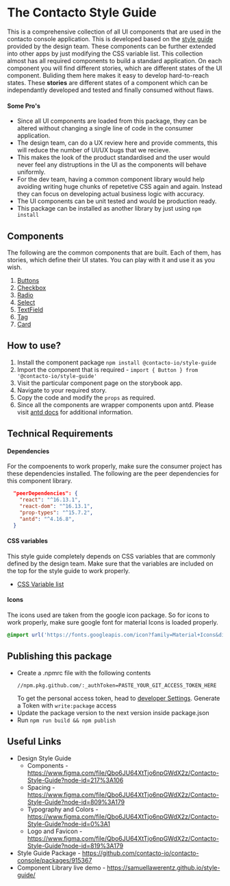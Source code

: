 # The Contacto Style Guide

This is a comprehensive collection of all UI components that are used in the contacto console application. This is developed based on the [style guide](https://www.figma.com/file/Qbo6JU64XtTjo6npGWdX2z/Contacto-Style-Guide?node-id=217%3A106) provided by the design team. These components can be further extended into other apps by just modifying the CSS variable list. This collection almost has all
required components to build a standard application. On each component you will find different stories, which are different states of the UI component.
Buliding them here makes it easy to develop hard-to-reach states. These **stories** are different states of a component which can be independantly developed and tested and finally consumed without flaws.

#### Some Pro's

- Since all UI components are loaded from this package, they can be altered without changing a single line of code in the consumer application.
- The design team, can do a UX review here and provide comments, this will reduce the number of UI/UX bugs that we recieve.
- This makes the look of the product standardised and the user would never feel any distruptions in the UI as the components will behave uniformly.
- For the dev team, having a common component library would help avoiding writing huge chunks of repetetive CSS again and again. Instead they can focus on developing actual business logic with accuracy.
- The UI components can be unit tested and would be production ready.
- This package can be installed as another library by just using `npm install`

## Components

The following are the common components that are built. Each of them, has stories, which define their UI states. You can play with it and use it as you wish.

1. [Buttons](https://samuellawerentz.github.io/style-guide/?path=/docs/components-button--primary)
2. [Checkbox](https://samuellawerentz.github.io/style-guide/?path=/docs/components-checkbox--default)
3. [Radio](https://samuellawerentz.github.io/style-guide/?path=/docs/components-radio--default)
4. [Select](https://samuellawerentz.github.io/style-guide/?path=/docs/components-select--default)
5. [TextField](https://samuellawerentz.github.io/style-guide/?path=/docs/components-textfield--default)
6. [Tag](https://samuellawerentz.github.io/style-guide/?path=/docs/components-tag--default)
7. [Card](https://samuellawerentz.github.io/style-guide/?path=/story/layout-card--card-with-title)

## How to use?

1. Install the component package `npm install @contacto-io/style-guide`
2. Import the component that is required - ```import { Button } from '@contacto-io/style-guide'```
3. Visit the particular component page on the storybook app.
4. Navigate to your required story.
5. Copy the code and modify the `props` as required.
6. Since all the components are wrapper components upon antd. Please visit [antd docs](https://ant.design/components/overview/) for additional information.

## Technical Requirements

#### Dependencies

For the compoenents to work properly, make sure the consumer project has these dependencies installed. The following are the peer dependencies for this component library.

```json
  "peerDependencies": {
    "react": "^16.13.1",
    "react-dom": "^16.13.1",
    "prop-types": "^15.7.2",
    "antd": "^4.16.8",
  }
```

#### CSS variables

This style guide completely depends on CSS variables that are commonly defined by the design team. Make sure that the variables are included on the top for the style guide to work properly.
- [CSS Variable list](https://samuellawerentz.github.io/style-guide/?path=/story/colors-css-variable-list--page)

#### Icons

The icons used are taken from the google icon package. So for icons to work properly, make sure google font for material Icons is loaded properly.

```css
@import url('https://fonts.googleapis.com/icon?family=Material+Icons&display=block');
```

## Publishing this package
- Create a .npmrc file with the following contents
  ```
  //npm.pkg.github.com/:_authToken=PASTE_YOUR_GIT_ACCESS_TOKEN_HERE
  ```
  To get the personal access token, head to [developer Settings](https://github.com/settings/tokens). Generate a Token with `write:package` access
- Update the package version to the next version inside package.json
- Run `npm run build && npm publish`

## Useful Links

- Design Style Guide
  - Components - https://www.figma.com/file/Qbo6JU64XtTjo6npGWdX2z/Contacto-Style-Guide?node-id=217%3A106
  - Spacing - https://www.figma.com/file/Qbo6JU64XtTjo6npGWdX2z/Contacto-Style-Guide?node-id=809%3A179
  - Typography and Colors - https://www.figma.com/file/Qbo6JU64XtTjo6npGWdX2z/Contacto-Style-Guide?node-id=0%3A1
  - Logo and Favicon - https://www.figma.com/file/Qbo6JU64XtTjo6npGWdX2z/Contacto-Style-Guide?node-id=819%3A179
- Style Guide Package - https://github.com/contacto-io/contacto-console/packages/915367
- Component Library live demo - https://samuellawerentz.github.io/style-guide/